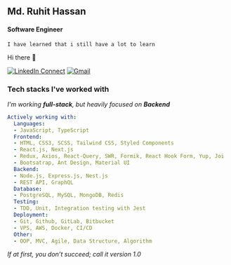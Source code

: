 ## Md. Ruhit Hassan

#### Software Engineer

`I have learned that i still have a lot to learn`

Hi there 👋 

[![LinkedIn Connect](https://img.shields.io/badge/%20-Connect-black?color=222244&labelColor=000000&logo=linkedin&logoColor=f5f7fe)](https://www.linkedin.com/in/ruhit-hassan/)
[![Gmail](https://img.shields.io/badge/%20-Send%20Mail-black?color=222244&labelColor=000000&logo=gmail&logoColor=f5f7fe)](mailto:ruhithassan10@gmail.com?subject=From%20GitHub&&body=Hi)

### Tech stacks I've worked with

_I'm working **full-stack**, but heavily focused on **Backend**_

```yaml
Actively working with:
  Languages:
  - JavaScript, TypeScript
  Frontend:
  - HTML, CSS3, SCSS, Tailwind CSS, Styled Components
  - React.js, Next.js
  - Redux, Axios, React-Query, SWR, Formik, React Hook Form, Yup, Joi
  - Bootsatrap, Ant Design, Material UI 
  Backend:
  - Node.js, Express.js, Nest.js
  - REST API, GraphQL
  Database:
  - PostgreSQL, MySQL, MongoDB, Redis
  Testing:
  - TDD, Unit, Integration testing with Jest
  Deployment: 
  - Git, Github, GitLab, Bitbucket
  - VPS, AWS, Docker, CI/CD
  Other:
  - OOP, MVC, Agile, Data Structure, Algorithm
```

*If at first, you don’t succeed; call it version 1.0*
